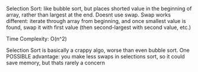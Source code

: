Selection Sort: like bubble sort, but places shorted value in the beginning of array, rather than largest at the end. Doesnt use swap. Swap works different: iterate through array from beginning, and once smallest value is found, swap it with first value (then second-largest with second value, etc.)

Time Complexity: O(n^2)

Selection Sort is basically a crappy algo, worse than even bubble sort. One POSSIBLE advantage: you make less swaps in selections sort, so it could save memory, but thats rarely a concern
